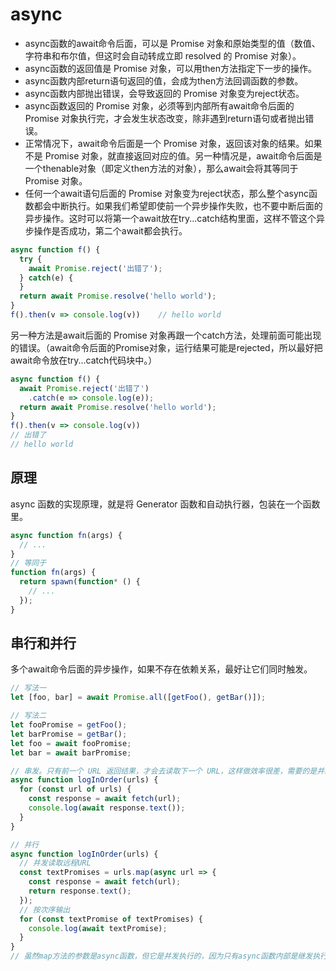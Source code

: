 # async 

- async函数的await命令后面，可以是 Promise 对象和原始类型的值（数值、字符串和布尔值，但这时会自动转成立即 resolved 的 Promise 对象）。
- async函数的返回值是 Promise 对象，可以用then方法指定下一步的操作。
- async函数内部return语句返回的值，会成为then方法回调函数的参数。
- async函数内部抛出错误，会导致返回的 Promise 对象变为reject状态。
- async函数返回的 Promise 对象，必须等到内部所有await命令后面的 Promise 对象执行完，才会发生状态改变，除非遇到return语句或者抛出错误。
- 正常情况下，await命令后面是一个 Promise 对象，返回该对象的结果。如果不是 Promise 对象，就直接返回对应的值。另一种情况是，await命令后面是一个thenable对象（即定义then方法的对象），那么await会将其等同于 Promise 对象。
- 任何一个await语句后面的 Promise 对象变为reject状态，那么整个async函数都会中断执行。如果我们希望即使前一个异步操作失败，也不要中断后面的异步操作。这时可以将第一个await放在try...catch结构里面，这样不管这个异步操作是否成功，第二个await都会执行。

```js
async function f() {
  try {
    await Promise.reject('出错了');
  } catch(e) {
  }
  return await Promise.resolve('hello world');
}
f().then(v => console.log(v))    // hello world
```

另一种方法是await后面的 Promise 对象再跟一个catch方法，处理前面可能出现的错误。（await命令后面的Promise对象，运行结果可能是rejected，所以最好把await命令放在try...catch代码块中。）

```js
async function f() {
  await Promise.reject('出错了')
    .catch(e => console.log(e));
  return await Promise.resolve('hello world');
}
f().then(v => console.log(v))
// 出错了
// hello world
```


## 原理
async 函数的实现原理，就是将 Generator 函数和自动执行器，包装在一个函数里。

```js
async function fn(args) {
  // ...
}
// 等同于
function fn(args) {
  return spawn(function* () {
    // ...
  });
}
```

## 串行和并行

多个await命令后面的异步操作，如果不存在依赖关系，最好让它们同时触发。

```js
// 写法一
let [foo, bar] = await Promise.all([getFoo(), getBar()]);

// 写法二
let fooPromise = getFoo();
let barPromise = getBar();
let foo = await fooPromise;
let bar = await barPromise;
```

```js
// 串发。只有前一个 URL 返回结果，才会去读取下一个 URL，这样做效率很差，需要的是并发发出远程请求。
async function logInOrder(urls) {
  for (const url of urls) {
    const response = await fetch(url);
    console.log(await response.text());
  }
}

// 并行
async function logInOrder(urls) {
  // 并发读取远程URL
  const textPromises = urls.map(async url => {
    const response = await fetch(url);
    return response.text();
  });
  // 按次序输出
  for (const textPromise of textPromises) {
    console.log(await textPromise);
  }
}
// 虽然map方法的参数是async函数，但它是并发执行的，因为只有async函数内部是继发执行，外部不受影响。后面的for..of循环内部使用了await，因此实现了按顺序输出。
```